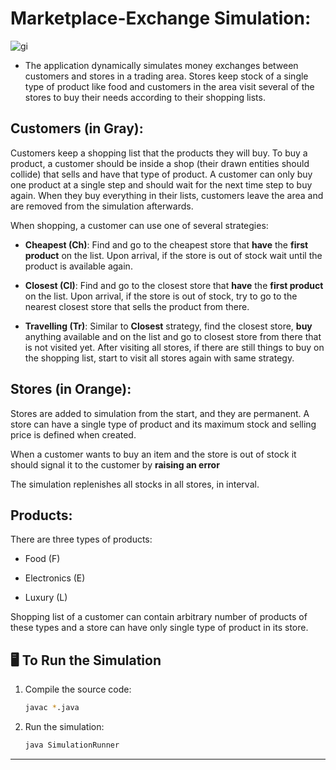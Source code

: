 # Marketplace-Exchange Simulation:

![gi](https://github.com/user-attachments/assets/939d84ae-a394-4752-8dce-c3ac7c191b17)

- The application dynamically simulates money exchanges between customers and stores in a trading area. Stores keep stock of a single type of product like food and customers in the area visit several of the stores to buy their needs according to their shopping lists.   

## Customers (in Gray):

Customers keep a shopping list that the products they will buy. To buy a product, a customer should be inside a shop (their drawn entities should collide) that sells and have that type of product. A customer can only buy one product at a single step and should wait for the next time step to buy again. When they buy everything in their lists, customers leave the area and are removed from the simulation afterwards.
 
When shopping, a customer can use one of several strategies: 

- **Cheapest (Ch)**: Find and go to the cheapest store that **have** the **first product** on the list. Upon arrival, if the store is out of stock wait until the product is available again.
  
- **Closest (Cl)**: Find and go to the closest store that **have** the **first product** on the list. Upon arrival, if the store is out of stock, try to go to the nearest closest store that sells the product from there.
  
- **Travelling (Tr)**: Similar to **Closest** strategy, find the closest store, **buy** anything available and on the list and go to closest store from there that is not visited yet. After visiting all stores, if there are still things to buy on the shopping list, start to visit all stores again with same strategy.

## Stores (in Orange):

Stores are added to simulation from the start, and they are permanent. A store can have a single type of product and its maximum stock and selling price is defined when created. 

When a customer wants to buy an item and the store is out of stock it should signal it to the customer by **raising an error**  

The simulation replenishes all stocks in all stores, in interval. 

## Products:

There are three types of products: 

- Food (F)

- Electronics (E)

- Luxury (L)

Shopping list of a customer can contain arbitrary number of products of these types and a store can have only single type of product in its store.

## 🖥️  To Run the Simulation

1. Compile the source code:
   ```bash
   javac *.java
   ```

2. Run the simulation:
   ```bash
   java SimulationRunner
   ```

---
